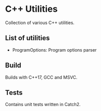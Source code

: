 # C++ Utilities

Collection of various C++ utilities.

## List of utilities

- ProgramOptions: Program options parser

## Build

Builds with C++17, GCC and MSVC.

## Tests

Contains unit tests written in Catch2.
